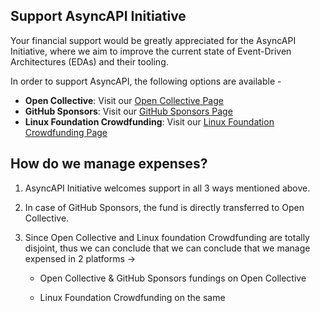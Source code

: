 ## Support AsyncAPI Initiative

Your financial support would be greatly appreciated for the AsyncAPI Initiative, where we aim to improve the current state of Event-Driven Architectures (EDAs) and their tooling.

In order to support AsyncAPI, the following options are available -

- **Open Collective**: Visit our [Open Collective Page](https://opencollective.com/asyncapi)
- **GitHub Sponsors**: Visit our [GitHub Sponsors Page](https://github.com/sponsors/asyncapi)
- **Linux Foundation Crowdfunding**: Visit our [Linux Foundation Crowdfunding Page](https://crowdfunding.lfx.linuxfoundation.org/projects/445898e9-42a2-4965-9e0a-c2a714f381bc)


## How do we manage expenses?

1. AsyncAPI Initiative welcomes support in all 3 ways mentioned above.

2. In case of GitHub Sponsors, the fund is directly transferred to Open Collective.

3. Since Open Collective and Linux foundation Crowdfunding are totally disjoint, 
   thus we can conclude that we can conclude that we manage expensed in 2 platforms ->
   
   - Open Collective & GitHub Sponsors fundings on Open Collective
  
   - Linux Foundation Crowdfunding on the same 
